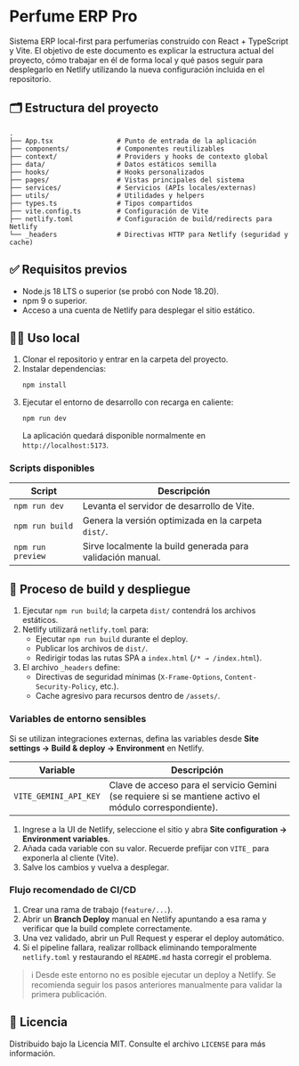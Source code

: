 # Perfume ERP Pro

Sistema ERP local-first para perfumerías construido con React + TypeScript y Vite. El objetivo de este documento es explicar la estructura actual del proyecto, cómo trabajar en él de forma local y qué pasos seguir para desplegarlo en Netlify utilizando la nueva configuración incluida en el repositorio.

## 🗂️ Estructura del proyecto

```text
.
├── App.tsx                # Punto de entrada de la aplicación
├── components/            # Componentes reutilizables
├── context/               # Providers y hooks de contexto global
├── data/                  # Datos estáticos semilla
├── hooks/                 # Hooks personalizados
├── pages/                 # Vistas principales del sistema
├── services/              # Servicios (APIs locales/externas)
├── utils/                 # Utilidades y helpers
├── types.ts               # Tipos compartidos
├── vite.config.ts         # Configuración de Vite
├── netlify.toml           # Configuración de build/redirects para Netlify
└── _headers               # Directivas HTTP para Netlify (seguridad y cache)
```

## ✅ Requisitos previos

- Node.js 18 LTS o superior (se probó con Node 18.20).
- npm 9 o superior.
- Acceso a una cuenta de Netlify para desplegar el sitio estático.

## 🧑‍💻 Uso local

1. Clonar el repositorio y entrar en la carpeta del proyecto.
2. Instalar dependencias:
   ```bash
   npm install
   ```
3. Ejecutar el entorno de desarrollo con recarga en caliente:
   ```bash
   npm run dev
   ```
   La aplicación quedará disponible normalmente en `http://localhost:5173`.

### Scripts disponibles

| Script         | Descripción                                                       |
| -------------- | ----------------------------------------------------------------- |
| `npm run dev`  | Levanta el servidor de desarrollo de Vite.                        |
| `npm run build`| Genera la versión optimizada en la carpeta `dist/`.               |
| `npm run preview` | Sirve localmente la build generada para validación manual.  |

## 🚀 Proceso de build y despliegue

1. Ejecutar `npm run build`; la carpeta `dist/` contendrá los archivos estáticos.
2. Netlify utilizará `netlify.toml` para:
   - Ejecutar `npm run build` durante el deploy.
   - Publicar los archivos de `dist/`.
   - Redirigir todas las rutas SPA a `index.html` (`/* → /index.html`).
3. El archivo `_headers` define:
   - Directivas de seguridad mínimas (`X-Frame-Options`, `Content-Security-Policy`, etc.).
   - Cache agresivo para recursos dentro de `/assets/`.

### Variables de entorno sensibles

Si se utilizan integraciones externas, defina las variables desde **Site settings → Build & deploy → Environment** en Netlify.

| Variable                | Descripción                                                               |
| ----------------------- | ------------------------------------------------------------------------- |
| `VITE_GEMINI_API_KEY`   | Clave de acceso para el servicio Gemini (se requiere si se mantiene activo el módulo correspondiente). |

1. Ingrese a la UI de Netlify, seleccione el sitio y abra **Site configuration → Environment variables**.
2. Añada cada variable con su valor. Recuerde prefijar con `VITE_` para exponerla al cliente (Vite).
3. Salve los cambios y vuelva a desplegar.

### Flujo recomendado de CI/CD

1. Crear una rama de trabajo (`feature/...`).
2. Abrir un **Branch Deploy** manual en Netlify apuntando a esa rama y verificar que la build complete correctamente.
3. Una vez validado, abrir un Pull Request y esperar el deploy automático.
4. Si el pipeline fallara, realizar rollback eliminando temporalmente `netlify.toml` y restaurando el `README.md` hasta corregir el problema.

> ℹ️ Desde este entorno no es posible ejecutar un deploy a Netlify. Se recomienda seguir los pasos anteriores manualmente para validar la primera publicación.

## 🧾 Licencia

Distribuido bajo la Licencia MIT. Consulte el archivo `LICENSE` para más información.
